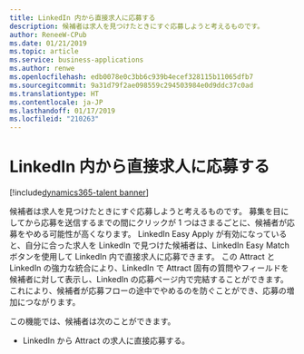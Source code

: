 ```yaml
---
title: LinkedIn 内から直接求人に応募する
description: 候補者は求人を見つけたときにすぐ応募しようと考えるものです。
author: ReneeW-CPub
ms.date: 01/21/2019
ms.topic: article
ms.service: business-applications
ms.author: renwe
ms.openlocfilehash: edb0078e0c3bb6c939b4ecef328115b11065dfb7
ms.sourcegitcommit: 9a31d79f2ae098559c294503984e0d9ddc37c0ad
ms.translationtype: HT
ms.contentlocale: ja-JP
ms.lasthandoff: 01/17/2019
ms.locfileid: "210263"
---
```

#  <a name="apply-for-a-job-directly-from-within-linkedin"></a>LinkedIn 内から直接求人に応募する
[!include[dynamics365-talent banner](../../includes/dynamics365-talent.md)]





候補者は求人を見つけたときにすぐ応募しようと考えるものです。 募集を目にしてから応募を送信するまでの間にクリックが 1 つはさまるごとに、候補者が応募をやめる可能性が高くなります。 LinkedIn Easy Apply が有効になっていると、自分に合った求人を LinkedIn で見つけた候補者は、LinkedIn Easy Match ボタンを使用して LinkedIn 内で直接求人に応募できます。 この Attract と LinkedIn の強力な統合により、LinkedIn で Attract 固有の質問やフィールドを候補者に対して表示し、LinkedIn の応募ページ内で完結することができます。 これにより、候補者が応募フローの途中でやめるのを防ぐことができ、応募の増加につながります。

この機能では、候補者は次のことができます。

-   LinkedIn から Attract の求人に直接応募する。

